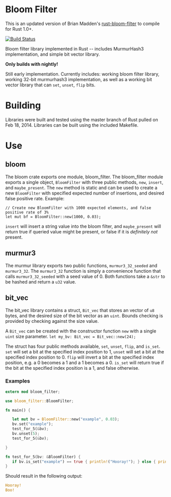Bloom Filter
=================

This is an updated version of Brian Madden's [rust-bloom-filter](https://github.com/brianmadden/rust-bloom-filter)
to compile for Rust 1.0+.

[![Build Status](https://travis-ci.org/jonalmeida/bloom-filter.svg?branch=master)](https://travis-ci.org/jonalmeida/bloom-filter)

Bloom filter library implemented in Rust -- includes MurmurHash3
implementation, and simple bit vector library.

**Only builds with nightly!**

Still early implementation. Currently includes: working bloom filter
library, working 32-bit murmurhash3 implementation, as well as a
working bit vector library that can `set`, `unset`, `flip` bits.

Building
========

Libraries were built and tested using the master branch of Rust pulled
on Feb 18, 2014. Libraries can be built using the included Makefile.

Use
===
bloom
-----
The bloom crate exports one module, bloom_filter. The bloom_filter
module exports a single object, `BloomFilter` with three public methods,
`new`, `insert`, and `maybe_present`. The `new` method is static and
can be used to create a new `BloomFilter` with specified expected number
of insertions, and desired false positive rate. Example:

	// Create new BloomFilter with 1000 expected elements, and false positive rate of 3%
	let mut bf = BloomFilter::new(1000, 0.03);

`insert` will insert a string value into the bloom filter, and
`maybe_present` will return true if queried value might be present, or
false if it is *definitely not* present.


murmur3
-------

The murmur library exports two public functions, `murmur3_32_seeded`
and `murmur3_32`. The `murmur3_32` function is simply a convenience
function that calls `murmur3_32_seeded` with a seed value of 0. Both
functions take a `&str` to be hashed and return a `u32` value.


bit_vec
-------

The bit_vec library contains a struct, `Bit_vec` that stores an vector
of `u8` bytes, and the desired size of the bit vector as an
`uint`. Bounds checking is provided by checking against the size
value.

A `Bit_vec` can be created with the constructor function `new` with
a single `uint` size parameter.
`let my_bv: Bit_vec = Bit_vec::new(24);`

The struct has four public methods available, `set`, `unset`, `flip`,
and `is_set`. `set` will set a bit at the specified index position to
1, `unset` will set a bit at the specified index position to 0. `flip`
will invert a bit at the specified index position, e.g. a 0 becomes a
1 and a 1 becomes a 0. `is_set` will return true if the bit at the
specified index position is a 1, and false otherwise.

### Examples

```rust
extern mod bloom_filter;

use bloom_filter::BloomFilter;

fn main() {

   let mut bv = BloomFilter::new("example", 0.03);
   bv.set("example");
   test_for_5(&bv);
   bv.unset(5);
   test_for_5(&bv);

}

fn test_for_5(bv: &BloomFilter) {
   if bv.is_set("example") == true { println!("Hooray!"); } else { println!("Boo!"); }
}
```

Should result in the following output:

```rust
Hooray!
Boo!
```
